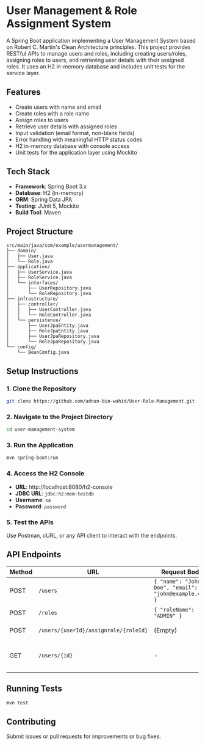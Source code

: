 # User Management & Role Assignment System

A Spring Boot application implementing a User Management System based on Robert C. Martin's Clean Architecture principles. This project provides RESTful APIs to manage users and roles, including creating users/roles, assigning roles to users, and retrieving user details with their assigned roles. It uses an H2 in-memory database and includes unit tests for the service layer.

## Features

- Create users with name and email
- Create roles with a role name
- Assign roles to users
- Retrieve user details with assigned roles
- Input validation (email format, non-blank fields)
- Error handling with meaningful HTTP status codes
- H2 in-memory database with console access
- Unit tests for the application layer using Mockito

## Tech Stack

- **Framework**: Spring Boot 3.x
- **Database**: H2 (in-memory)
- **ORM**: Spring Data JPA
- **Testing**: JUnit 5, Mockito
- **Build Tool**: Maven

## Project Structure

```
src/main/java/com/example/usermanagement/
├── domain/
│   ├── User.java
│   └── Role.java
├── application/
│   ├── UserService.java
│   ├── RoleService.java
│   └── interfaces/
│       ├── UserRepository.java
│       └── RoleRepository.java
├── infrastructure/
│   ├── controller/
│   │   ├── UserController.java
│   │   └── RoleController.java
│   └── persistence/
│       ├── UserJpaEntity.java
│       ├── RoleJpaEntity.java
│       ├── UserJpaRepository.java
│       └── RoleJpaRepository.java
└── config/
    └── BeanConfig.java
```

## Setup Instructions

### 1. Clone the Repository
```bash
git clone https://github.com/adnan-bin-wahid/User-Role-Management.git
```

### 2. Navigate to the Project Directory
```bash
cd user-management-system
```

### 3. Run the Application
```bash
mvn spring-boot:run
```

### 4. Access the H2 Console
- **URL**: http://localhost:8080/h2-console
- **JDBC URL**: `jdbc:h2:mem:testdb`
- **Username**: `sa`
- **Password**: `password`

### 5. Test the APIs
Use Postman, cURL, or any API client to interact with the endpoints.

## API Endpoints

| Method | URL | Request Body | Response |
|--------|-----|--------------|-----------|
| POST | `/users` | `{ "name": "John Doe", "email": "john@example.com" }` | Created User ID |
| POST | `/roles` | `{ "roleName": "ADMIN" }` | Created Role ID |
| POST | `/users/{userId}/assignrole/{roleId}` | (Empty) | Success Message |
| GET | `/users/{id}` | - | User Details with Roles |

## Running Tests

```bash
mvn test
```

## Contributing

Submit issues or pull requests for improvements or bug fixes.
